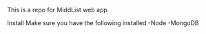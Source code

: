 This is a repo for MiddList web app

Install
Make sure you  have the following installed
  -Node
  -MongoDB
